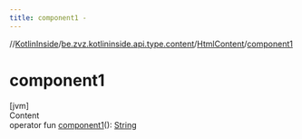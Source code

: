```yaml
---
title: component1 -
---
```

//[KotlinInside](../../index.md)/[be.zvz.kotlininside.api.type.content](../index.md)/[HtmlContent](index.md)/[component1](component1.md)



# component1  
[jvm]  
Content  
operator fun [component1](component1.md)(): [String](https://kotlinlang.org/api/latest/jvm/stdlib/kotlin/-string/index.html)  



